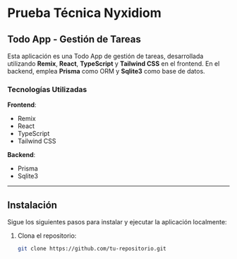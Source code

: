 # Prueba Técnica Nyxidiom

## Todo App - Gestión de Tareas

Esta aplicación es una Todo App de gestión de tareas, desarrollada utilizando **Remix**, **React**, **TypeScript** y **Tailwind CSS** en el frontend. En el backend, emplea **Prisma** como ORM y **Sqlite3** como base de datos.

### Tecnologías Utilizadas

**Frontend**:
- Remix
- React
- TypeScript
- Tailwind CSS

**Backend**:
- Prisma
- Sqlite3

---

## Instalación

Sigue los siguientes pasos para instalar y ejecutar la aplicación localmente:

1. Clona el repositorio:

   ```bash
   git clone https://github.com/tu-repositorio.git






